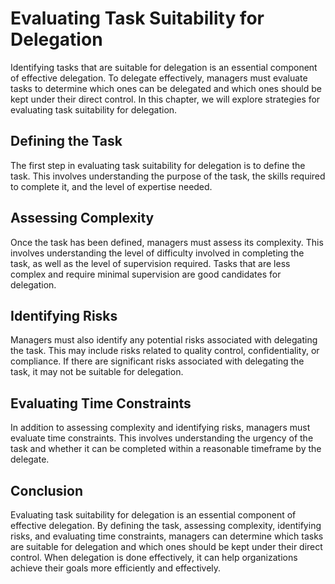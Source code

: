 # Evaluating Task Suitability for Delegation

Identifying tasks that are suitable for delegation is an essential component of effective delegation. To delegate effectively, managers must evaluate tasks to determine which ones can be delegated and which ones should be kept under their direct control. In this chapter, we will explore strategies for evaluating task suitability for delegation.

Defining the Task
-----------------

The first step in evaluating task suitability for delegation is to define the task. This involves understanding the purpose of the task, the skills required to complete it, and the level of expertise needed.

Assessing Complexity
--------------------

Once the task has been defined, managers must assess its complexity. This involves understanding the level of difficulty involved in completing the task, as well as the level of supervision required. Tasks that are less complex and require minimal supervision are good candidates for delegation.

Identifying Risks
-----------------

Managers must also identify any potential risks associated with delegating the task. This may include risks related to quality control, confidentiality, or compliance. If there are significant risks associated with delegating the task, it may not be suitable for delegation.

Evaluating Time Constraints
---------------------------

In addition to assessing complexity and identifying risks, managers must evaluate time constraints. This involves understanding the urgency of the task and whether it can be completed within a reasonable timeframe by the delegate.

Conclusion
----------

Evaluating task suitability for delegation is an essential component of effective delegation. By defining the task, assessing complexity, identifying risks, and evaluating time constraints, managers can determine which tasks are suitable for delegation and which ones should be kept under their direct control. When delegation is done effectively, it can help organizations achieve their goals more efficiently and effectively.
